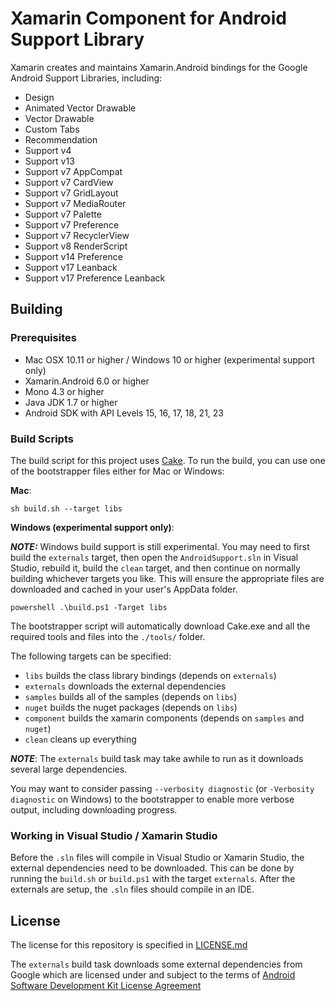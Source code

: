 # Xamarin Component for Android Support Library

Xamarin creates and maintains Xamarin.Android bindings for the Google Android Support Libraries, including:

 - Design
 - Animated Vector Drawable
 - Vector Drawable
 - Custom Tabs
 - Recommendation
 - Support v4
 - Support v13
 - Support v7 AppCompat
 - Support v7 CardView
 - Support v7 GridLayout
 - Support v7 MediaRouter
 - Support v7 Palette
 - Support v7 Preference
 - Support v7 RecyclerView
 - Support v8 RenderScript
 - Support v14 Preference
 - Support v17 Leanback
 - Support v17 Preference Leanback



## Building

### Prerequisites

- Mac OSX 10.11 or higher / Windows 10 or higher (experimental support only)
- Xamarin.Android 6.0 or higher
- Mono 4.3 or higher
- Java JDK 1.7 or higher
- Android SDK with API Levels 15, 16, 17, 18, 21, 23


### Build Scripts
The build script for this project uses [Cake](http://cakebuild.net).  To run the build, you can use one of the bootstrapper files either for Mac or Windows:

**Mac**:
```
sh build.sh --target libs
```

**Windows (experimental support only)**:

***NOTE:*** Windows build support is still experimental.  You may need to first build the `externals` target, then open the `AndroidSupport.sln` in Visual Studio, rebuild it, build the `clean` target, and then continue on normally building whichever targets you like.  This will ensure the appropriate files are downloaded and cached in your user's AppData folder.

```
powershell .\build.ps1 -Target libs
```

The bootstrapper script will automatically download Cake.exe and all the required tools and files into the `./tools/` folder.

The following targets can be specified:

 - `libs` builds the class library bindings (depends on `externals`)
 - `externals` downloads the external dependencies
 - `samples` builds all of the samples (depends on `libs`)
 - `nuget` builds the nuget packages (depends on `libs`)
 - `component` builds the xamarin components (depends on `samples` and `nuget`)
 - `clean` cleans up everything

***NOTE***: The `externals` build task may take awhile to run as it downloads several large dependencies.

You may want to consider passing `--verbosity diagnostic` (or `-Verbosity diagnostic` on Windows) to the bootstrapper to enable more verbose output, including downloading progress.


### Working in Visual Studio / Xamarin Studio

Before the `.sln` files will compile in Visual Studio or Xamarin Studio, the external dependencies need to be downloaded.  This can be done by running the `build.sh` or `build.ps1` with the target `externals`.  After the externals are setup, the `.sln` files should compile in an IDE.


## License

The license for this repository is specified in
[LICENSE.md](LICENSE.md)

The `externals` build task downloads some external dependencies from Google which are licensed under and subject to the terms of [Android Software Development Kit License Agreement](http://developer.android.com/sdk/terms.html)

